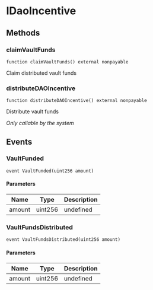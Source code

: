 # IDaoIncentive









## Methods

### claimVaultFunds

```solidity
function claimVaultFunds() external nonpayable
```

Claim distributed vault funds




### distributeDAOIncentive

```solidity
function distributeDAOIncentive() external nonpayable
```

Distribute vault funds

*Only callable by the system*




## Events

### VaultFunded

```solidity
event VaultFunded(uint256 amount)
```





#### Parameters

| Name | Type | Description |
|---|---|---|
| amount  | uint256 | undefined |

### VaultFundsDistributed

```solidity
event VaultFundsDistributed(uint256 amount)
```





#### Parameters

| Name | Type | Description |
|---|---|---|
| amount  | uint256 | undefined |



